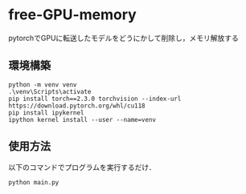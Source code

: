# free-GPU-memory
pytorchでGPUに転送したモデルをどうにかして削除し，メモリ解放する

## 環境構築
```
python -m venv venv
.\venv\Scripts\activate
pip install torch==2.3.0 torchvision --index-url https://download.pytorch.org/whl/cu118
pip install ipykernel
ipython kernel install --user --name=venv
```

## 使用方法
以下のコマンドでプログラムを実行するだけ．
```
python main.py
```
